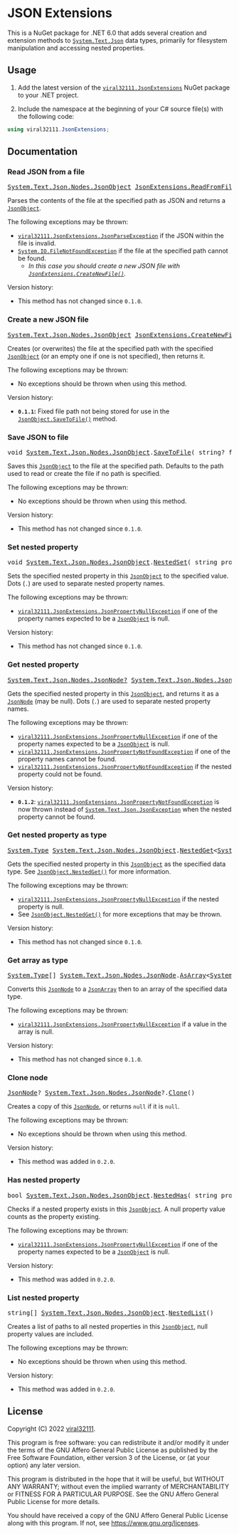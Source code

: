 # JSON Extensions

This is a NuGet package for .NET 6.0 that adds several creation and extension methods to [`System.Text.Json`](https://docs.microsoft.com/dotnet/api/system.text.json) data types, primarily for filesystem manipulation and accessing nested properties.

## Usage

1. Add the latest version of the [`viral32111.JsonExtensions`](https://github.com/viral32111/JsonExtensions/packages/1617512) NuGet package to your .NET project.

2. Include the namespace at the beginning of your C# source file(s) with the following code:

```csharp
using viral32111.JsonExtensions;
```

## Documentation

### Read JSON from a file

<pre>
<a href="https://docs.microsoft.com/dotnet/api/system.text.json.nodes.jsonobject">System.Text.Json.Nodes.JsonObject</a> <a href="./Library/Source/JsonExtensions.cs#L35-L52">JsonExtensions.ReadFromFile</a>( string filePath )
</pre>

Parses the contents of the file at the specified path as JSON and returns a [`JsonObject`](https://docs.microsoft.com/dotnet/api/system.text.json.nodes.jsonobject).

The following exceptions may be thrown:
 * [`viral32111.JsonExtensions.JsonParseException`](./Library/Source/JsonExtensions.cs#L280-L283) if the JSON within the file is invalid.
 * [`System.IO.FileNotFoundException`](https://docs.microsoft.com/dotnet/api/system.io.filenotfoundexception) if the file at the specified path cannot be found.
   * *In this case you should create a new JSON file with [`JsonExtensions.CreateNewFile()`](#create-a-new-json-file).*

Version history:
 * This method has not changed since `0.1.0`.

### Create a new JSON file

<pre>
<a href="https://docs.microsoft.com/dotnet/api/system.text.json.nodes.jsonobject">System.Text.Json.Nodes.JsonObject</a> <a href="./Library/Source/JsonExtensions.cs#L55-L69">JsonExtensions.CreateNewFile</a>( string filePath, JsonObject? jsonObject )
</pre>

Creates (or overwrites) the file at the specified path with the specified [`JsonObject`](https://docs.microsoft.com/dotnet/api/system.text.json.nodes.jsonobject) (or an empty one if one is not specified), then returns it.

The following exceptions may be thrown:
 * No exceptions should be thrown when using this method.

Version history:
 * **`0.1.1`:** Fixed file path not being stored for use in the [`JsonObject.SaveToFile()`](#save-json-to-file) method.

### Save JSON to file

<pre>
void <a href="https://docs.microsoft.com/dotnet/api/system.text.json.nodes.jsonobject">System.Text.Json.Nodes.JsonObject</a>.<a href="./Library/Source/JsonExtensions.cs#L72-L83">SaveToFile</a>( string? filePath )
</pre>

Saves this [`JsonObject`](https://docs.microsoft.com/dotnet/api/system.text.json.nodes.jsonobject) to the file at the specified path. Defaults to the path used to read or create the file if no path is specified.

The following exceptions may be thrown:
 * No exceptions should be thrown when using this method.

Version history:
 * This method has not changed since `0.1.0`.

### Set nested property

<pre>
void <a href="https://docs.microsoft.com/dotnet/api/system.text.json.nodes.jsonobject">System.Text.Json.Nodes.JsonObject</a>.<a href="./Library/Source/JsonExtensions.cs#L86-L120">NestedSet</a>( string propertyPath, JsonNode? newValue )
</pre>

Sets the specified nested property in this [`JsonObject`](https://docs.microsoft.com/dotnet/api/system.text.json.nodes.jsonobject) to the specified value. Dots (`.`) are used to separate nested property names.

The following exceptions may be thrown:
 * [`viral32111.JsonExtensions.JsonPropertyNullException`](./Library/Source/JsonExtensions.cs#L292-L295) if one of the property names expected to be a [`JsonObject`](https://docs.microsoft.com/dotnet/api/system.text.json.nodes.jsonobject) is null.

Version history:
 * This method has not changed since `0.1.0`.

### Get nested property

<pre>
<a href="https://docs.microsoft.com/dotnet/api/system.text.json.nodes.jsonnode">System.Text.Json.Nodes.JsonNode?</a> <a href="https://docs.microsoft.com/dotnet/api/system.text.json.nodes.jsonobject">System.Text.Json.Nodes.JsonObject</a>.<a href="./Library/Source/JsonExtensions.cs#L123-L157">NestedGet</a>( string propertyPath )
</pre>

Gets the specified nested property in this [`JsonObject`](https://docs.microsoft.com/dotnet/api/system.text.json.nodes.jsonobject), and returns it as a [`JsonNode`](https://docs.microsoft.com/dotnet/api/system.text.json.nodes.jsonnode) (may be null). Dots (`.`) are used to separate nested property names.

The following exceptions may be thrown:
 * [`viral32111.JsonExtensions.JsonPropertyNullException`](./Library/Source/JsonExtensions.cs#L292-L295) if one of the property names expected to be a [`JsonObject`](https://docs.microsoft.com/dotnet/api/system.text.json.nodes.jsonobject) is null.
 * [`viral32111.JsonExtensions.JsonPropertyNotFoundException`](./Library/Source/JsonExtensions.cs#L286-L289) if one of the property names cannot be found.
 * [`viral32111.JsonExtensions.JsonPropertyNotFoundException`](./Library/Source/JsonExtensions.cs#L286-L289) if the nested property could not be found.

Version history:
 * **`0.1.2`**: [`viral32111.JsonExtensions.JsonPropertyNotFoundException`](./Library/Source/JsonExtensions.cs#L286-L289) is now thrown instead of [`System.Text.Json.JsonException`](https://docs.microsoft.com/dotnet/api/system.text.json.jsonexception) when the nested property cannot be found.

### Get nested property as type

<pre>
<a href="https://docs.microsoft.com/dotnet/api/system.type">System.Type</a> <a href="https://docs.microsoft.com/dotnet/api/system.text.json.nodes.jsonobject">System.Text.Json.Nodes.JsonObject</a>.<a href="./Library/Source/JsonExtensions.cs#L160-L177">NestedGet</a><<a href="https://docs.microsoft.com/dotnet/api/system.type">System.Type</a>>( string propertyPath )
</pre>

Gets the specified nested property in this [`JsonObject`](https://docs.microsoft.com/dotnet/api/system.text.json.nodes.jsonobject) as the specified data type. See [`JsonObject.NestedGet()`](#get-nested-property) for more information.

The following exceptions may be thrown:
 * [`viral32111.JsonExtensions.JsonPropertyNullException`](./Library/Source/JsonExtensions.cs#L292-L295) if the nested property is null.
 * See [`JsonObject.NestedGet()`](#get-nested-property) for more exceptions that may be thrown.

Version history:
 * This method has not changed since `0.1.0`.

### Get array as type

<pre>
<a href="https://docs.microsoft.com/dotnet/api/system.type">System.Type</a>[] <a href="https://docs.microsoft.com/dotnet/api/system.text.json.nodes.jsonnode">System.Text.Json.Nodes.JsonNode</a>.<a href="./Library/Source/JsonExtensions.cs#L180-L201">AsArray</a><<a href="https://docs.microsoft.com/dotnet/api/system.type">System.Type</a>>()
</pre>

Converts this [`JsonNode`](https://docs.microsoft.com/dotnet/api/system.text.json.nodes.jsonnode) to a [`JsonArray`](https://docs.microsoft.com/dotnet/api/system.text.json.nodes.jsonarray) then to an array of the specified data type.

The following exceptions may be thrown:
 * [`viral32111.JsonExtensions.JsonPropertyNullException`](./Library/Source/JsonExtensions.cs#L292-L295) if a value in the array is null.

Version history:
 * This method has not changed since `0.1.0`.

### Clone node

<pre>
<a href="https://docs.microsoft.com/dotnet/api/system.text.json.nodes.jsonnode">JsonNode</a>? <a href="https://docs.microsoft.com/dotnet/api/system.text.json.nodes.jsonnode">System.Text.Json.Nodes.JsonNode</a>?.<a href="./Library/Source/JsonExtensions.cs#L202-L204">Clone</a>()
</pre>

Creates a copy of this [`JsonNode`](https://docs.microsoft.com/dotnet/api/system.text.json.nodes.jsonnode), or returns `null` if it is `null`.

The following exceptions may be thrown:
 * No exceptions should be thrown when using this method.

Version history:
 * This method was added in `0.2.0`.
 
### Has nested property

<pre>
bool <a href="https://docs.microsoft.com/dotnet/api/system.text.json.nodes.jsonobject">System.Text.Json.Nodes.JsonObject</a>.<a href="./Library/Source/JsonExtensions.cs#L207-L238">NestedHas</a>( string propertyPath )
</pre>

Checks if a nested property exists in this [`JsonObject`](https://docs.microsoft.com/dotnet/api/system.text.json.nodes.jsonobject). A null property value counts as the property existing.

The following exceptions may be thrown:
 * [`viral32111.JsonExtensions.JsonPropertyNullException`](./Library/Source/JsonExtensions.cs#L292-L295) if one of the property names expected to be a [`JsonObject`](https://docs.microsoft.com/dotnet/api/system.text.json.nodes.jsonobject) is null.

Version history:
 * This method was added in `0.2.0`.
 
### List nested property

<pre>
string[] <a href="https://docs.microsoft.com/dotnet/api/system.text.json.nodes.jsonobject">System.Text.Json.Nodes.JsonObject</a>.<a href="./Library/Source/JsonExtensions.cs#L241-L275">NestedList</a>()
</pre>

Creates a list of paths to all nested properties in this [`JsonObject`](https://docs.microsoft.com/dotnet/api/system.text.json.nodes.jsonobject), null property values are included.

The following exceptions may be thrown:
 * No exceptions should be thrown when using this method.

Version history:
 * This method was added in `0.2.0`.

## License

Copyright (C) 2022 [viral32111](https://viral32111.com).

This program is free software: you can redistribute it and/or modify
it under the terms of the GNU Affero General Public License as
published by the Free Software Foundation, either version 3 of the
License, or (at your option) any later version.

This program is distributed in the hope that it will be useful,
but WITHOUT ANY WARRANTY; without even the implied warranty of
MERCHANTABILITY or FITNESS FOR A PARTICULAR PURPOSE. See the
GNU Affero General Public License for more details.

You should have received a copy of the GNU Affero General Public License
along with this program. If not, see https://www.gnu.org/licenses.
